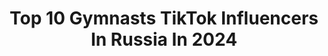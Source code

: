 ---
title: Top 10 Gymnasts TikTok Influencers In Russia In 2024
description: >-
  Find top gymnasts TikTok influencers in Russia in 2024. Most popular hashtags: #gymnastics #tiktok #amazing #russia.
platform: TikTok
hits: 12
text_top: Identify the top-rated TikTok profiles on inBeat.
text_bottom: Our platform has 12 TikTok influencers like this in Russia for you to connect with.
profiles:
  - username: "polabr"
    fullname: >-
      polina 🦕
    bio: >-
      (i'll be back soon) 20 medical student & ex gymnast spb, ru my small store ↓
    location: "Russia"
    followers: 12000
    engagement: 989
    commentsToLikes: 0.025452
    id: ckdbz3hpleujw0j23tre0zumy
    verified: false
    hashtags: "#indiemusic, #crochet, #mothermothermusic, #cagetheelephant"
  - username: "denchik_vitkind"
    fullname: >-
      Denis
    bio: >-
      Circus gymnast 🤸🏻‍♂️🎪 Inst: @denchik_vitkind
    location: "Russia"
    followers: 231100
    engagement: 839
    commentsToLikes: 0.006099
    id: ck81s1xzfperw0j788sfbmv1k
    verified: false
    hashtags: "#amazing, #tutorial, #workout, #crazy"
  - username: "mix.flow"
    fullname: >-
      mix flow
    bio: >-
      Свобода движения 🕺
    location: "Russia"
    followers: 18200
    engagement: 460
    commentsToLikes: 0.054258
    id: ckdn6y5dtexa80j239zks3qfr
    verified: false
    hashtags: "#mobilitytraining, #animalflow, #yoga, #gymnastics"
  - username: "multi_mao"
    fullname: >-
      Multi_Mao
    bio: >-
      Цель 200K Мастер спорта по спортивной гимнастике🇰🇿 Артист цирка🇷🇺
    location: "Russia"
    followers: 142400
    engagement: 1129
    commentsToLikes: 0.013023
    id: ckac8r9ugfne10i78w7cxnfmv
    verified: false
    hashtags: "#top, #trampoline, #gymnastics, #skills"
  - username: "sergey.eltsov"
    fullname: >-
      Sergey.eltsov✅
    bio: >-
      Champion! Мастер спорта международного класса! 🌏🏆🥇🤸🏻‍♂️ Инст добейте 10к 🙏
    location: "Russia"
    followers: 72900
    engagement: 878
    commentsToLikes: 0.019641
    id: ck8kdqdgz6xgc0j78r7qzut0a
    verified: false
    hashtags: "#vorkaut, #cirquedusoleil, #motivation, #streetworkout"
  - username: "nikdotrick"
    fullname: >-
      nikdotrick
    bio: >-
      ⬇️ Донат на корм ⬇️
    location: "Russia"
    followers: 41800
    engagement: 989
    commentsToLikes: 0.024644
    id: ck8tt7e77rrs90j78uh4yciu0
    verified: false
    hashtags: "#flexible, #fyp, #comedy, #gymnastics"
  - username: "aleksasuz"
    fullname: >-
      Suzdaltseva Aleksa
    bio: >-
      🔥🔝МИСС-растяжка🔝🔥 Та самая PLASTILINKA Подписывайся 🥰🙌🏻❤️
    location: "Russia"
    followers: 132100
    engagement: 1575
    commentsToLikes: 0.019797
    id: ckb9jpxj0b5180j23coeqvcy4
    verified: false
    hashtags: "#gymnastics"
  - username: "volkovalex"
    fullname: >-
      Алексей
    bio: >-
      🔛MOVEMENT ARTIST 📲INSTAGRAM: @trickoreo
    location: "Russia"
    followers: 26800
    engagement: 885
    commentsToLikes: 0.031383
    id: ck8nhl9l81fxq0j78srz0ddhr
    verified: false
    hashtags: "#nature, #tricking, #naturelover, #coffee"
  - username: "vlad.i.slav.us"
    fullname: >-
      Vladislav  Litvinenko
    bio: >-
      Instagram: @vladlitvinenko_official Professional Tricker🙏 ProDancer🕺🏻
    location: "Russia"
    followers: 95100
    engagement: 1100
    commentsToLikes: 0.013454
    id: ck8njfygua6du0j780gseijtx
    verified: false
    hashtags: "#fail, #tricking, #funny, #wow"
  - username: "ivamosso_"
    fullname: >-
      Iva Moss’o
    bio: >-
      Переходим на новый аккаунт @ivamosso
    location: "Russia"
    followers: 7919
    engagement: 199
    commentsToLikes: 0.005967
    id: cka0tv44uriur0i784c88bmxm
    verified: false
    hashtags: "#tiktok, #model, #girl, #popular"
---